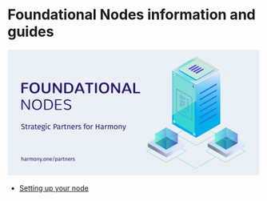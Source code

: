 # Foundational Nodes information and guides

![Harmony foundational nodes our strategic partners](../img/foundationalNodes.jpeg)

* [Setting up your node](https://harmony.one/fn-setup)
<!-- * [Node setup cheat sheet](https://docs.google.com/document/d/14OcaR9ACjfUANrFvyMuKkuCXkdMC9-nK3wA7PnhhYTk/edit?usp=sharing)
* [Harmony Foundational Nodes key management guide](https://drive.google.com/open?id=1xTEeiCqwrGXF6drweyq4EVIR-BqRgoHD3lOaw0XGHb4)
* [Frequently Asked Questions](https://harmony.one/fn-faq)
* [Node operator mainnet launch prep](https://drive.google.com/open?id=180QodHWeDsRigKy-63rqcg_nVm4X5hv85ooNrGA-vrs) -->
